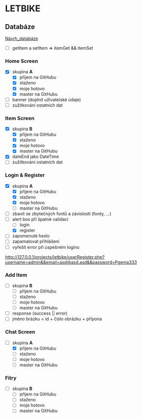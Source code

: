# LETBIKE

## Databáze

[Návrh_databáze](https://dbdiagram.io/d/603a99cdfcdcb6230b21cb94)

- [ ] getItem a setItem => itemGet && itemSet

### Home Screen

- [x] skupina __A__
    - [x] příjem na GitHubu
    - [x] staženo
    - [x] moje hotovo
    - [x] master na GitHubu
- [ ] banner (doplnit uživatelské údaje)
- [ ] zužitkování ostatních dat

### Item Screen

- [x] skupina __B__
    - [x] příjem na GitHubu
    - [x] staženo
    - [x] moje hotovo
    - [x] master na GitHubu
- [x] dateEnd jako DateTime
- [ ] zužitkování ostatních dat

### Login & Register

- [x] skupina __A__
    - [x] příjem na GitHubu
    - [x] staženo
    - [x] moje hotovo
    - [ ] master na GitHubu
- [ ] zbavit se zbytečných fontů a závislostí (fonty, ...)
- [ ] alert box při špatné validaci
    - [ ] login
    - [x] register
- [ ] zapomenuté heslo
- [ ] zapamatovat přihlášení
- [ ] vyřešit error při úspešném loginu

http://127.0.0.1/projects/letbike/userRegister.php?username=admin&&email=asd@asd.asd&&password=Pgema333

### Add Item

- [ ] skupina __B__
    - [ ] příjem na GitHubu
    - [ ] staženo
    - [ ] moje hotovo
    - [ ] master na GitHubu
- [ ] response (success || error)
- [ ] jméno brázku = id + číslo obrázku + přípona

### Chat Screen

- [ ] skupina __A__
    - [x] příjem na GitHubu
    - [ ] staženo
    - [ ] moje hotovo
    - [ ] master na GitHubu

### Fitry

- [ ] skupina __B__
    - [ ] příjem na GitHubu
    - [ ] staženo
    - [ ] moje hotovo
    - [ ] master na GitHubu